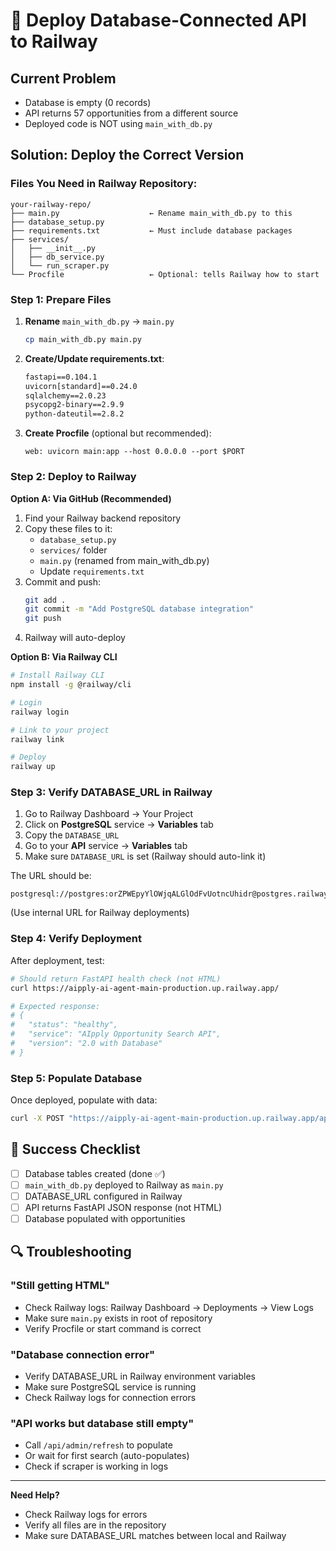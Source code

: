 # 🚀 Deploy Database-Connected API to Railway

## Current Problem
- Database is empty (0 records)
- API returns 57 opportunities from a different source
- Deployed code is NOT using `main_with_db.py`

## Solution: Deploy the Correct Version

### **Files You Need in Railway Repository:**

```
your-railway-repo/
├── main.py                    ← Rename main_with_db.py to this
├── database_setup.py
├── requirements.txt           ← Must include database packages
├── services/
│   ├── __init__.py
│   ├── db_service.py
│   └── run_scraper.py
└── Procfile                   ← Optional: tells Railway how to start
```

### **Step 1: Prepare Files**

1. **Rename** `main_with_db.py` → `main.py`
   ```bash
   cp main_with_db.py main.py
   ```

2. **Create/Update requirements.txt**:
   ```txt
   fastapi==0.104.1
   uvicorn[standard]==0.24.0
   sqlalchemy==2.0.23
   psycopg2-binary==2.9.9
   python-dateutil==2.8.2
   ```

3. **Create Procfile** (optional but recommended):
   ```
   web: uvicorn main:app --host 0.0.0.0 --port $PORT
   ```

### **Step 2: Deploy to Railway**

**Option A: Via GitHub (Recommended)**

1. Find your Railway backend repository
2. Copy these files to it:
   - `database_setup.py`
   - `services/` folder
   - `main.py` (renamed from main_with_db.py)
   - Update `requirements.txt`
3. Commit and push:
   ```bash
   git add .
   git commit -m "Add PostgreSQL database integration"
   git push
   ```
4. Railway will auto-deploy

**Option B: Via Railway CLI**

```bash
# Install Railway CLI
npm install -g @railway/cli

# Login
railway login

# Link to your project
railway link

# Deploy
railway up
```

### **Step 3: Verify DATABASE_URL in Railway**

1. Go to Railway Dashboard → Your Project
2. Click on **PostgreSQL** service → **Variables** tab
3. Copy the `DATABASE_URL`
4. Go to your **API** service → **Variables** tab
5. Make sure `DATABASE_URL` is set (Railway should auto-link it)

The URL should be:
```
postgresql://postgres:orZPWEpyYlOWjqALGlOdFvUotncUhidr@postgres.railway.internal:5432/railway
```
(Use internal URL for Railway deployments)

### **Step 4: Verify Deployment**

After deployment, test:

```bash
# Should return FastAPI health check (not HTML)
curl https://aipply-ai-agent-main-production.up.railway.app/

# Expected response:
# {
#   "status": "healthy",
#   "service": "AIpply Opportunity Search API",
#   "version": "2.0 with Database"
# }
```

### **Step 5: Populate Database**

Once deployed, populate with data:

```bash
curl -X POST "https://aipply-ai-agent-main-production.up.railway.app/api/admin/refresh"
```

## 🎯 Success Checklist

- [ ] Database tables created (done ✅)
- [ ] `main_with_db.py` deployed to Railway as `main.py`
- [ ] DATABASE_URL configured in Railway
- [ ] API returns FastAPI JSON response (not HTML)
- [ ] Database populated with opportunities

## 🔍 Troubleshooting

### "Still getting HTML"
- Check Railway logs: Railway Dashboard → Deployments → View Logs
- Make sure `main.py` exists in root of repository
- Verify Procfile or start command is correct

### "Database connection error"
- Verify DATABASE_URL in Railway environment variables
- Make sure PostgreSQL service is running
- Check Railway logs for connection errors

### "API works but database still empty"
- Call `/api/admin/refresh` to populate
- Or wait for first search (auto-populates)
- Check if scraper is working in logs

---

**Need Help?** 
- Check Railway logs for errors
- Verify all files are in the repository
- Make sure DATABASE_URL matches between local and Railway

